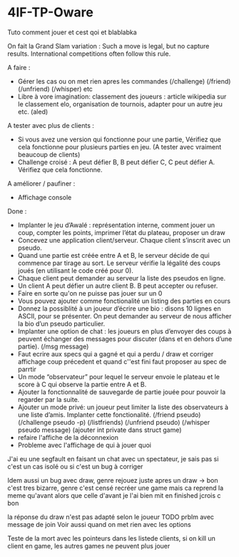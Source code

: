 # 4IF-TP-Oware
Tuto comment jouer et cest qoi et blablabka


On fait la Grand Slam variation
: Such a move is legal, but no capture results. International competitions often follow this rule.


A faire : 



- Gérer les cas ou on met rien apres les commandes (/challenge) (/friend) (/unfriend) (/whisper) etc
- Libre à vore imagination: classement des joueurs : article wikipedia sur le classement elo, organisation de tournois, adapter pour un autre jeu etc. (aled)



A tester avec plus de clients :

- Si vous avez une version qui fonctionne pour une partie, Vérifiez que cela fonctionne pour plusieurs parties en jeu.
(A tester avec vraiment beaucoup de clients)
- Challenge croisé : A peut défier B, B peut défier C, C peut défier A. Vérifiez que cela fonctionne.

A améliorer / paufiner :

- Affichage console

Done : 

- Implanter le jeu d’Awalé : représentation interne, comment jouer un coup, compter les points,  imprimer l’état du plateau, proposer un draw
- Concevez une application client/serveur. Chaque client s’inscrit avec un pseudo.
- Quand une partie est créée entre A et B, le serveur décide de qui commence par tirage au sort. Le serveur vérifie la légalité des coups joués (en utilisant le code créé pour 0).
- Chaque client peut demander au serveur la liste des pseudos en ligne.
- Un client A peut défier un autre client B. B peut accepter ou refuser.
- Faire en sorte qu'on ne puisse pas jouer sur un 0
- Vous pouvez ajouter comme fonctionalité un listing des parties en cours
- Donnez la possiblité à un joueur d’écrire une bio : disons 10 lignes en ASCII, pour se présenter. On peut demander au serveur de nous afficher la bio d’un pseudo particulier.
- Implanter une option de chat : les joueurs en plus d’envoyer des coups à peuvent échanger des messages pour discuter (dans et en dehors d’une partie). (/msg message)
- Faut ecrire aux specs qui a gagné et qui a perdu / draw et corriger affichage coup précedent et quand c''est fini faut proposer au spec de parrtir
- Un mode “observateur” pour lequel le serveur envoie le plateau et le score à C qui observe la partie entre A et B.
- Ajouter la fonctionnalité de sauvegarde de partie jouée pour pouvoir la regarder par la suite.
- Ajouter un mode privé: un joueur peut limiter la liste des observateurs à une liste d’amis. Implanter cette fonctionalité. (/friend pseudo) (/challenge pseudo -p) (/listfriends) (/unfriend pseudo) (/whisper pseudo message) (ajouter int private dans struct game)
- refaire l'affiche de la déconnexion
- Probleme avec l'affichage de qui à jouer quoi



J'ai eu une segfault en faisant un chat avec un spectateur, je sais pas si c'est un cas isolé ou si c'est un bug à corriger

Idem aussi un bug avec draw, genre rejouez juste apres un draw -> bon c'est tres bizarre, genre c'est censé recréer une game mais ca reprend la meme qu'avant alors que celle d'avant je l'ai bien mit en finished jcrois c bon

la réponse du draw n'est pas adapté selon le joueur TODO
prblm avec message de join
Voir aussi quand on met rien avec les options

Teste de la mort avec les pointeurs dans les listede clients, si on kill un client en game, les autres games ne peuvent plus jouer